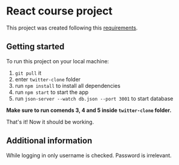 # React course project

This project was created following this [requirements](https://github.com/gridu/grudu-react-course-final-task/tree/main).

## Getting started

To run this project on your local machine:

1. `git pull` it
2. enter `twitter-clone` folder
3. run `npm install` to install all dependencies
4. run `npm start` to start the app
5. run `json-server --watch db.json --port 3001` to start database

<strong>Make sure to run comends 3, 4 and 5 inside `twitter-clone` folder.</strong>

That's it! Now it should be working.

## Additional information

While logging in only username is checked. Password is irrelevant.
